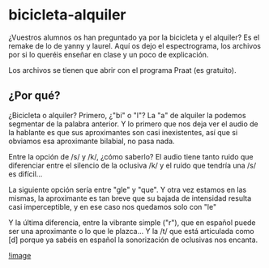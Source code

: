 # bicicleta-alquiler

¿Vuestros alumnos os han preguntado ya por la bicicleta y el alquiler? Es el remake de lo de yanny y laurel. Aquí os dejo el espectrograma, los archivos por si lo queréis enseñar en clase y un poco de explicación.

Los archivos se tienen que abrir con el programa Praat (es gratuito).

## ¿Por qué?

¿Bicicleta o alquiler? Primero, ¿"bi" o "l"? La "a" de alquiler la podemos segmentar de la palabra anterior. Y lo primero que nos deja ver el audio de la hablante es que sus aproximantes son casi inexistentes, así que si obviamos esa aproximante bilabial, no pasa nada.

Entre la opción de /s/ y /k/, ¿cómo saberlo? El audio tiene tanto ruido que diferenciar entre el silencio de la oclusiva /k/ y el ruido que tendría una /s/ es difícil...

La siguiente opción sería entre "gle" y "que". Y otra vez estamos en las mismas, la aproximante es tan breve que su bajada de intensidad resulta casi imperceptible, y en ese caso nos quedamos solo con "le"

Y la última diferencia, entre la vibrante simple ("r"), que en español puede ser una aproximante o lo que le plazca... Y la /t/ que está articulada como [d] porque ya sabéis en español la sonorización de oclusivas nos encanta.

[!image](bicicleta.png)
